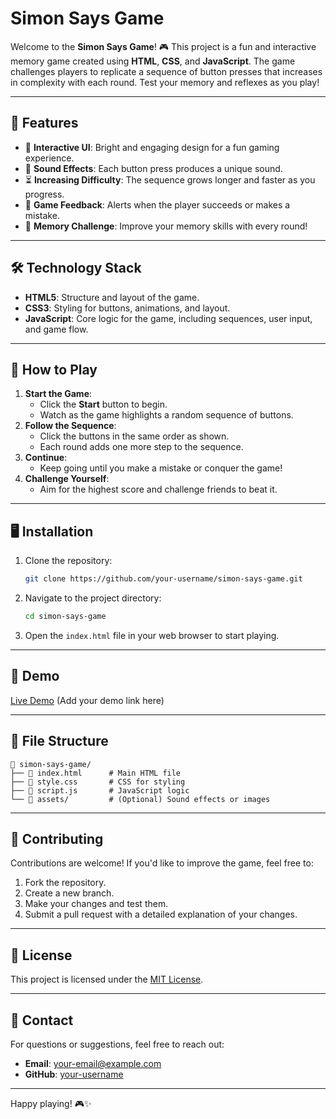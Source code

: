 
# Simon Says Game

Welcome to the **Simon Says Game**! 🎮 This project is a fun and interactive memory game created using **HTML**, **CSS**, and **JavaScript**. The game challenges players to replicate a sequence of button presses that increases in complexity with each round. Test your memory and reflexes as you play!

---

## 🚀 Features

- 🎨 **Interactive UI**: Bright and engaging design for a fun gaming experience.
- 🎵 **Sound Effects**: Each button press produces a unique sound.
- ⏳ **Increasing Difficulty**: The sequence grows longer and faster as you progress.
- 🎉 **Game Feedback**: Alerts when the player succeeds or makes a mistake.
- 🧠 **Memory Challenge**: Improve your memory skills with every round!

---

## 🛠️ Technology Stack

- **HTML5**: Structure and layout of the game.
- **CSS3**: Styling for buttons, animations, and layout.
- **JavaScript**: Core logic for the game, including sequences, user input, and game flow.

---

## 📖 How to Play

1. **Start the Game**:
   - Click the **Start** button to begin.
   - Watch as the game highlights a random sequence of buttons.
2. **Follow the Sequence**:
   - Click the buttons in the same order as shown.
   - Each round adds one more step to the sequence.
3. **Continue**:
   - Keep going until you make a mistake or conquer the game!
4. **Challenge Yourself**:
   - Aim for the highest score and challenge friends to beat it.

---

## 🖥️ Installation

1. Clone the repository:
   ```bash
   git clone https://github.com/your-username/simon-says-game.git
   ```
2. Navigate to the project directory:
   ```bash
   cd simon-says-game
   ```
3. Open the `index.html` file in your web browser to start playing.

---

## 🌟 Demo

[Live Demo](#) (Add your demo link here)

---

## 📂 File Structure

```
📁 simon-says-game/
├── 📄 index.html      # Main HTML file
├── 📄 style.css       # CSS for styling
├── 📄 script.js       # JavaScript logic
└── 📁 assets/         # (Optional) Sound effects or images
```

---

## 🤝 Contributing

Contributions are welcome! If you'd like to improve the game, feel free to:

1. Fork the repository.
2. Create a new branch.
3. Make your changes and test them.
4. Submit a pull request with a detailed explanation of your changes.

---

## 📝 License

This project is licensed under the [MIT License](LICENSE).

---

## 📧 Contact

For questions or suggestions, feel free to reach out:

- **Email**: [your-email@example.com](mailto:your-email@example.com)
- **GitHub**: [your-username](https://github.com/your-username)

---

Happy playing! 🎮✨
